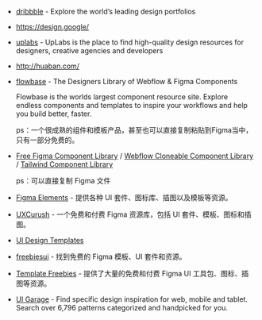 - [dribbble](https://dribbble.com/shots) - Explore the world’s leading design portfolios
- https://design.google/
- [uplabs](https://www.uplabs.com/) - UpLabs is the place to find high-quality design resources for designers, creative agencies and developers
- http://huaban.com/
- [flowbase](https://www.flowbase.co/) - The Designers Library of Webflow & Figma Components

    Flowbase is the worlds largest component resource site. Explore endless components and templates to inspire your workflows and help you build better, faster.

    ps：一个很成熟的组件和模板产品，甚至也可以直接复制粘贴到Figma当中，只有一部分免费的。

- [Free Figma Component Library](https://www.figcomponents.com/) / [Webflow Cloneable Component Library](https://www.flowponent.com/) / [Tailwind Component Library](https://www.tailbits.com/)

    ps：可以直接复制 Figma 文件

- [Figma Elements](https://figmaelements.com/) - 提供各种 UI 套件、图标库、插图以及模板等资源。
- [UXCurush](https://www.uxcrush.com/) - 一个免费和付费 Figma 资源库，包括 UI 套件、模板、图标和插图。
- [UI Design Templates](https://www.uidesigntemplates.com/)
- [freebiesui](https://freebiesui.com/figma-freebies/) - 找到免费的 Figma 模板、UI 套件和资源。
- [Template Freebies](https://www.templatefreebies.com/) - 提供了大量的免费和付费 Figma UI 工具包、图标、插图等资源。
- [UI Garage](https://uigarage.net/) - Find specific design inspiration for web, mobile and tablet. Search over 6,796 patterns categorized and handpicked for you.
